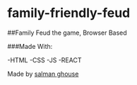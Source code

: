 # family-friendly-feud

##Family Feud the game, Browser Based

###Made With:

-HTML
-CSS
-JS
-REACT

Made by [salman ghouse](http://www.salmanwebdeveloper.com)
